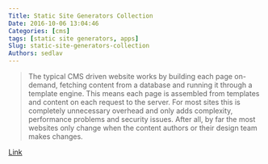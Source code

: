 ```yaml
---
Title: Static Site Generators Collection
Date: 2016-10-06 13:04:46
Categories: [cms]
tags: [static site generators, apps]
Slug: static-site-generators-collection
Authors: sedlav
---
```


> The typical CMS driven website works by building each page on-demand, fetching content from a database and running it through a template engine. This means each page is assembled from templates and content on each request to the server. For most sites this is completely unnecessary overhead and only adds complexity, performance problems and security issues. After all, by far the most websites only change when the content authors or their design team makes changes.

[Link](https://www.staticgen.com/)
